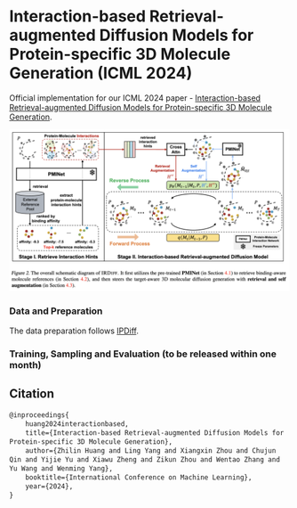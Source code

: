 # Interaction-based Retrieval-augmented Diffusion Models for Protein-specific 3D Molecule Generation (ICML 2024)
Official implementation for our ICML 2024 paper - [Interaction-based Retrieval-augmented Diffusion Models for Protein-specific 3D Molecule Generation](https://openreview.net/forum?id=eejhD9FCP3).

![Alt text](image.png)


### Data and Preparation
The data preparation follows [IPDiff](https://openreview.net/forum?id=qH9nrMNTIW).

### Training, Sampling and Evaluation (to be released within one month)

## Citation
```
@inproceedings{
    huang2024interactionbased,
    title={Interaction-based Retrieval-augmented Diffusion Models for Protein-specific 3D Molecule Generation},
    author={Zhilin Huang and Ling Yang and Xiangxin Zhou and Chujun Qin and Yijie Yu and Xiawu Zheng and Zikun Zhou and Wentao Zhang and Yu Wang and Wenming Yang},
    booktitle={International Conference on Machine Learning},
    year={2024},
}
```